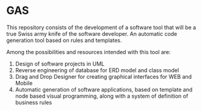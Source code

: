 # GAS

This repository consists of the development of a software tool that will be a true Swiss army knife of the software developer.
An automatic code generation tool based on rules and templates.

Among the possibilities and resources intended with this tool are:
1. Design of software projects in UML
2. Reverse engineering of database for ERD model and class model
3. Drag and Drop Designer for creating graphical interfaces for WEB and Mobile
4. Automatic generation of software applications, based on template and node based visual programming, along with a system of definition of business rules
